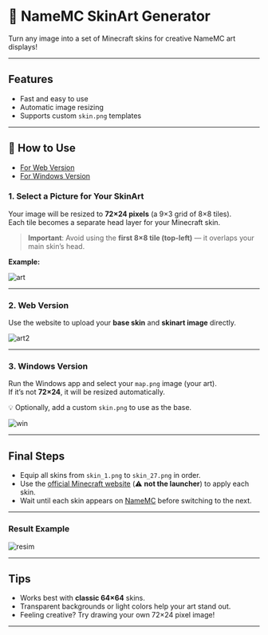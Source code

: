 # 🎨 NameMC SkinArt Generator

Turn any image into a set of Minecraft skins for creative NameMC art displays!

---

##  Features

- Fast and easy to use  
- Automatic image resizing  
- Supports custom `skin.png` templates  

---

## 📸 How to Use
- [For Web Version](github.com/AnakamaTH/mcskinart/blob/main/README.md/#2-web-version)
- [For Windows Version](github.com/AnakamaTH/mcskinart/blob/main/README.md/#2-web-version)

### 1. Select a Picture for Your SkinArt

Your image will be resized to **72×24 pixels** (a 9×3 grid of 8×8 tiles).  
Each tile becomes a separate head layer for your Minecraft skin.

> **Important**: Avoid using the **first 8×8 tile (top-left)** — it overlaps your main skin’s head.

**Example:**

![art](https://github.com/user-attachments/assets/406f21ba-7908-4795-9d0a-eea0bfb7e65e)

---

### 2. Web Version

Use the website to upload your **base skin** and **skinart image** directly.

![art2](https://github.com/user-attachments/assets/9c76760b-b808-46ef-8c7c-26c02a85e732)

---

### 3. Windows Version

Run the Windows app and select your `map.png` image (your art).  
If it’s not **72×24**, it will be resized automatically.

💡 Optionally, add a custom `skin.png` to use as the base.

![win](https://github.com/user-attachments/assets/07e73b59-fd51-43af-9b2d-6771b183718e)

---

## Final Steps

- Equip all skins from `skin_1.png` to `skin_27.png` in order.
- Use the [official Minecraft website](https://www.minecraft.net/en-us/msaprofile/mygames/editskin) (⚠️ **not the launcher**) to apply each skin.
- Wait until each skin appears on [NameMC](https://namemc.com/) before switching to the next.

---

### Result Example

![resim](https://github.com/user-attachments/assets/d1e33dd8-e10b-43dc-912c-a8ed77ef21d3)

---

## Tips

- Works best with **classic 64×64** skins.
- Transparent backgrounds or light colors help your art stand out.
- Feeling creative? Try drawing your own 72×24 pixel image!

---

